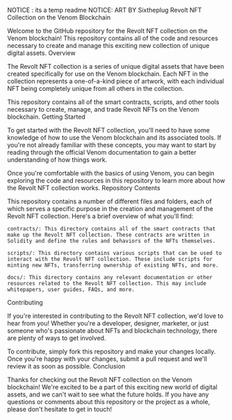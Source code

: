 NOTICE : its a temp readme
NOTICE: ART BY Sixtheplug
Revolt NFT Collection on the Venom Blockchain

Welcome to the GitHub repository for the Revolt NFT collection on the Venom blockchain! This repository contains all of the code and resources necessary to create and manage this exciting new collection of unique digital assets.
Overview

The Revolt NFT collection is a series of unique digital assets that have been created specifically for use on the Venom blockchain. Each NFT in the collection represents a one-of-a-kind piece of artwork, with each individual NFT being completely unique from all others in the collection.

This repository contains all of the smart contracts, scripts, and other tools necessary to create, manage, and trade Revolt NFTs on the Venom blockchain.
Getting Started

To get started with the Revolt NFT collection, you'll need to have some knowledge of how to use the Venom blockchain and its associated tools. If you're not already familiar with these concepts, you may want to start by reading through the official Venom documentation to gain a better understanding of how things work.

Once you're comfortable with the basics of using Venom, you can begin exploring the code and resources in this repository to learn more about how the Revolt NFT collection works.
Repository Contents

This repository contains a number of different files and folders, each of which serves a specific purpose in the creation and management of the Revolt NFT collection. Here's a brief overview of what you'll find:

    contracts/: This directory contains all of the smart contracts that make up the Revolt NFT collection. These contracts are written in Solidity and define the rules and behaviors of the NFTs themselves.

    scripts/: This directory contains various scripts that can be used to interact with the Revolt NFT collection. These include scripts for minting new NFTs, transferring ownership of existing NFTs, and more.

    docs/: This directory contains any relevant documentation or other resources related to the Revolt NFT collection. This may include whitepapers, user guides, FAQs, and more.

Contributing

If you're interested in contributing to the Revolt NFT collection, we'd love to hear from you! Whether you're a developer, designer, marketer, or just someone who's passionate about NFTs and blockchain technology, there are plenty of ways to get involved.

To contribute, simply fork this repository and make your changes locally. Once you're happy with your changes, submit a pull request and we'll review it as soon as possible.
Conclusion

Thanks for checking out the Revolt NFT collection on the Venom blockchain! We're excited to be a part of this exciting new world of digital assets, and we can't wait to see what the future holds. If you have any questions or comments about this repository or the project as a whole, please don't hesitate to get in touch!
